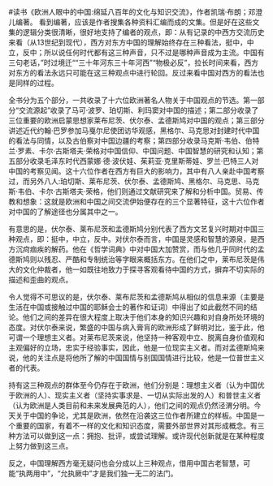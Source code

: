 #读书《欧洲人眼中的中国:绵延八百年的文化与知识交流》，作者凯瑞·布朗；邓澄儿编著。
看到编著，应该是作者搜集各种资料汇编而成的文集。但是好在这些文集的逻辑分类很清晰，很好地支持了编者的观点，即：从有记录的中西方交流历史来看（从13世纪到现代），西方对东方中国的理解始终存在三种看法，挺中，中立，反中；所以说任何时代都有这三种声音，只不过是哪种声音成为主流。中国有三句老话，”时过境迁““三十年河东三十年河西”“物极必反”，拉长时间来看，西方对东方的看法永远只可能在这三种观点中进行轮回。反过来看中国对西方的看法也是同样的过程。

全书分为五个部分，一共收录了十六位欧洲著名人物关于中国观点的节选。第一部分“交流源起”收录了马可·波罗、珀切斯、利玛窦对中国的描述；第二部分收录了三位重要的欧洲启蒙思想家莱布尼茨、伏尔泰、孟德斯鸠对中国的观点；第三部分讲述近代约翰·巴罗参加马戛尔尼使团访华观感，黑格尔、马克思对封建时代中国的看法与同情，以及古伯察对中国边疆的考察；第四部分收录马克斯·韦伯、伯特兰·罗素、卡尔·古斯塔夫·荣格对中国信仰、中国问题、中国智慧的研究和认知；第五部分收录毛泽东时代西蒙娜·德·波伏娃、茱莉亚·克里斯蒂娃、罗兰·巴特三人对中国的考察见闻。这十六位作者在西方有巨大的影响力，其中有八人亲赴中国考察过，而另外八人:珀切斯、莱布尼茨、伏尔泰、孟德斯鸠、黑格尔、马克思、马克斯·韦伯、卡尔·古斯塔夫·荣格，他们则通过文献研究来了解和分析中国。贸易、传教和想象：这就是欧洲和中国之间交流伊始便存在的三个显著特征，这十六位作者对中国的了解途径也分属其中之一。

有意思的是，伏尔泰、莱布尼茨和孟德斯鸠分别代表了西方文艺复兴时期对中国三种观点，即：挺中，中立，反中。对伏尔泰而言，中国是灵感和智慧的源泉，是西方沉疴痼疾的解药。他在《哲学词典》中对中国大加赞赏，而与他几乎同时代的孟德斯鸠则以残忍、严酷和专制统治等字眼来概括东方。在他们之中，莱布尼茨是伟大的文化仲裁者，他一如既往地致力于探寻客观看待中国的方式，摒弃不切实际的描述和歪曲的观点。

令人觉得不可思议的是，伏尔泰、莱布尼茨和孟德斯鸠从相似的信息来源（主要是生活在中国或接触过中国的耶稣会士的著作和证词）中得出了如此截然不同的结论。他们之间的差异在很大程度上取决于他们本身的知识兴趣和对自身所处环境的态度。对伏尔泰来说，繁盛的中国与病入膏肓的欧洲形成了鲜明对比，鉴于此，他可谓一个理想主义者。对莱布尼茨来说，他坚持一种客观中立、脱离自身价值观和主观偏好的立场，忠实于经验事实，因此，他是一位现实主义者。而对孟德斯鸠来说，他的关注点是将他所了解的中国国情与别国国情进行比较，他是一位普世主义者的代表。

持有这三种观点的群体至今仍存在于欧洲，他们分别是：理想主义者（认为中国优于欧洲的人）、现实主义者（坚持实事求是、一切从实际出发的人）和普世主义者（认为欧洲是人类目前和未来发展典范的人），他们之间的观点仍然泾渭分明。今天关于中国的争论，尤其是欧洲，依然在沿袭这三位作者所建立的样板。中国是一个重要的国家，有着不一样的文化和知识态度，需要外部世界对其形成概念。有三种方法可以做到这一点：拥抱、批评，或尝试理解。或许现代创新就是在某种程度上努力做到这三点。

反之，中国理解西方毫无疑问也会分成以上三种观点，借用中国古老智慧，可能“执两用中”，“允执厥中”才是我们独一无二的法门。